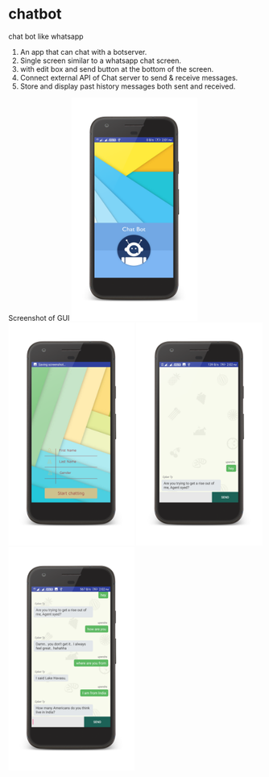 # chatbot
chat bot like whatsapp

1. An app that can chat with a botserver. 
2. Single screen similar to a whatsapp chat screen. 
3. with edit box and send button at the bottom of the screen. 
4. Connect external API of Chat server to send & receive messages. 
5. Store and display past history messages both sent and received.

Screenshot of GUI
<img src="Screenshots/1.png" width="250"> <img src="Screenshots/2.png" width="250"> <img src="Screenshots/3.png" width="250"> <img src="Screenshots/4.png" width="250">
